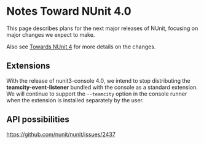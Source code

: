 # Notes Toward NUnit 4.0

This page describes plans for the next major releases of NUnit, focusing on major changes we expect to make.

Also see [Towards NUnit 4](xref:towardsnunit4) for more details on the changes.

## Extensions

With the release of nunit3-console 4.0, we intend to stop distributing the **teamcity-event-listener** bundled with the
console as a standard extension. We will continue to support the `--teamcity` option in the console runner when the
extension is installed separately by the user.

## API possibilities

<https://github.com/nunit/nunit/issues/2437>

